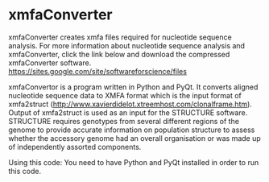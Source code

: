 # xmfaConverter
xmfaConverter creates xmfa files required for nucleotide sequence analysis. For more information about nucleotide sequence analysis and xmfaConverter, click the link below and download the compressed xmfaConverter software.
https://sites.google.com/site/softwareforscience/files

xmfaConvertor is a program written in Python and PyQt. It converts aligned nucleotide sequence data to XMFA format which is the input format of xmfa2struct (http://www.xavierdidelot.xtreemhost.com/clonalframe.htm). Output of xmfa2struct is used as an input for the STRUCTURE software. STRUCTURE requires genotypes from several different regions of the genome to provide accurate information on population structure to assess whether the accessory genome had an overall organisation or was made up of independently assorted components.

Using this code:
You need to have Python and PyQt installed in order to run this code.
